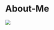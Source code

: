 # About-Me
<img src="https://img.shields.io/badge/아이콘내용-바탕색?style=flat&logo=로고이름&logoColor=white"/>
